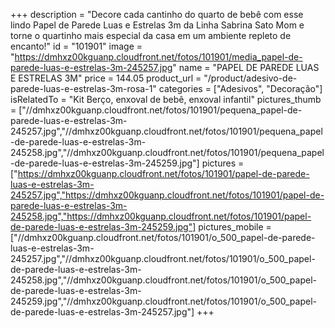 +++
description = "Decore cada cantinho do quarto de bebê com esse lindo Papel de Parede Luas e Estrelas 3m da Linha Sabrina Sato Mom e torne o quartinho mais especial da casa em um ambiente repleto de encanto!"
id = "101901"
image = "https://dmhxz00kguanp.cloudfront.net/fotos/101901/media_papel-de-parede-luas-e-estrelas-3m-245257.jpg"
name = "PAPEL DE PAREDE LUAS E ESTRELAS 3M"
price = 144.05
product_url = "/product/adesivo-de-parede-luas-e-estrelas-3m-rosa-1"
categories = ["Adesivos", "Decoração"]
isRelatedTo = "Kit Berço, enxoval de bebê, enxoval infantil"
pictures_thumb = ["//dmhxz00kguanp.cloudfront.net/fotos/101901/pequena_papel-de-parede-luas-e-estrelas-3m-245257.jpg","//dmhxz00kguanp.cloudfront.net/fotos/101901/pequena_papel-de-parede-luas-e-estrelas-3m-245258.jpg","//dmhxz00kguanp.cloudfront.net/fotos/101901/pequena_papel-de-parede-luas-e-estrelas-3m-245259.jpg"]
pictures = ["https://dmhxz00kguanp.cloudfront.net/fotos/101901/papel-de-parede-luas-e-estrelas-3m-245257.jpg","https://dmhxz00kguanp.cloudfront.net/fotos/101901/papel-de-parede-luas-e-estrelas-3m-245258.jpg","https://dmhxz00kguanp.cloudfront.net/fotos/101901/papel-de-parede-luas-e-estrelas-3m-245259.jpg"]
pictures_mobile = ["//dmhxz00kguanp.cloudfront.net/fotos/101901/o_500_papel-de-parede-luas-e-estrelas-3m-245257.jpg","//dmhxz00kguanp.cloudfront.net/fotos/101901/o_500_papel-de-parede-luas-e-estrelas-3m-245258.jpg","//dmhxz00kguanp.cloudfront.net/fotos/101901/o_500_papel-de-parede-luas-e-estrelas-3m-245259.jpg","//dmhxz00kguanp.cloudfront.net/fotos/101901/o_500_papel-de-parede-luas-e-estrelas-3m-245257.jpg"]
+++
